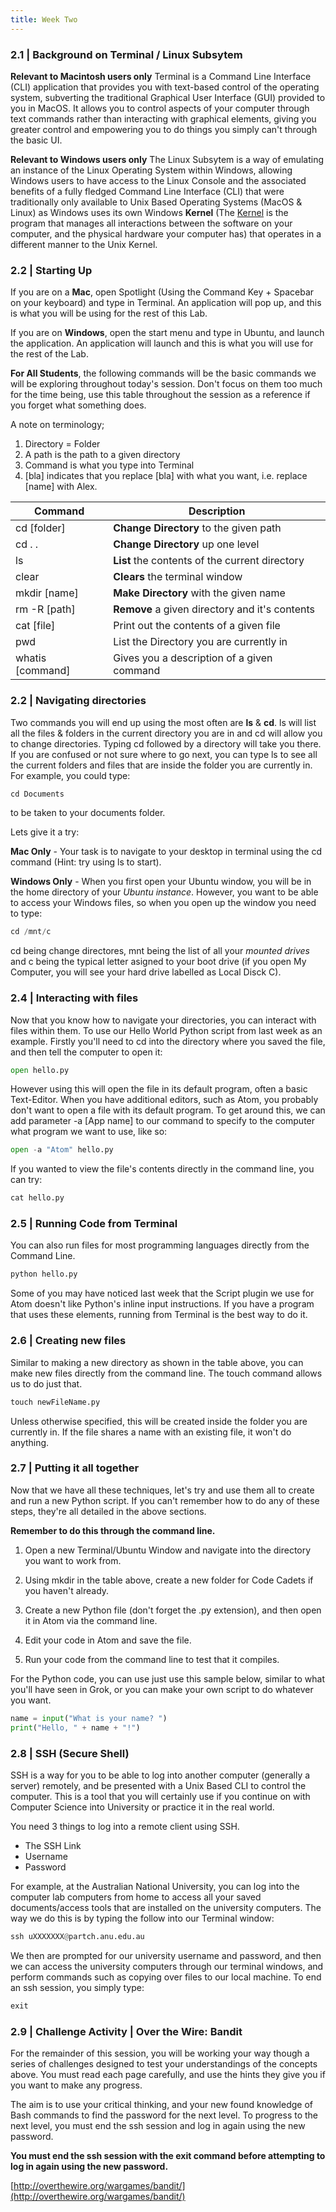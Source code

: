 ```yaml
---
title: Week Two
---
```


[//]: # (This is week two of the Code Cadets program)

### 2.1 | Background on Terminal / Linux Subsytem

**Relevant to Macintosh users only** Terminal is a Command Line Interface (CLI) application that provides you with text-based control of the operating system, subverting the traditional Graphical User Interface (GUI) provided to you in MacOS. It allows you to control aspects of your computer through text commands rather than interacting with graphical elements, giving you greater control and empowering you to do things you simply can't through the basic UI.

**Relevant to Windows users only** The Linux Subsytem is a way of emulating an instance of the Linux Operating System within Windows, allowing Windows users to have access to the Linux Console and the associated benefits of a fully fledged Command Line Interface (CLI) that were traditionally only available to Unix Based Operating Systems (MacOS & Linux) as Windows uses its own Windows **Kernel** (The [Kernel](https://en.wikipedia.org/wiki/Kernel_(operating_system)) is the program that manages all interactions between the software on your computer, and the physical hardware your computer has) that operates in a different manner to the Unix Kernel.

### 2.2 | Starting Up

If you are on a **Mac**, open Spotlight (Using the Command Key + Spacebar on your keyboard) and type in Terminal. An application will pop up, and this is what you will be using for the rest of this Lab.

If you are on **Windows**, open the start menu and type in Ubuntu, and launch the application. An application will launch and this is what you will use for the rest of the Lab.

**For All Students**, the following commands will be the basic commands we will be exploring throughout today's session. Don't focus on them too much for the time being, use this table throughout the session as a reference if you forget what something does.

A note on terminology;
1. Directory = Folder
2. A path is the path to a given directory
3. Command is what you type into Terminal
4. [bla] indicates that you replace [bla] with what you want, i.e. replace [name] with Alex.

| Command | Description |
|---------|-------------|
| cd [folder]| **Change Directory** to the given path |
| cd . .  | **Change Directory** up one level
| ls      | **List** the contents of the current directory |
| clear   | **Clears** the terminal window |
| mkdir [name]  | **Make Directory** with the given name |
| rm -R [path]  | **Remove** a given directory and it's contents |
| cat [file] | Print out the contents of a given file |
| pwd | List the Directory you are currently in |
| whatis [command] | Gives you a description of a given command |

### 2.2 | Navigating directories

Two commands you will end up using the most often are **ls** & **cd**. ls will list all the files & folders in the current directory you are in and cd will allow you to change directories. Typing cd followed by a directory will take you there. If you are confused or not sure where to go next, you can type ls to see all the current folders and files that are inside the folder you are currently in. For example, you could type:

```Python
cd Documents
```
to be taken to your documents folder.

Lets give it a try:

**Mac Only** - Your task is to navigate to your desktop in terminal using the cd command (Hint: try using ls to start).

**Windows Only** - When you first open your Ubuntu window, you will be in the home directory of your *Ubuntu instance*. However, you want to be able to access your Windows files, so when you open up the window you need to type:

```Python
cd /mnt/c
```

cd being change directores, mnt being the list of all your *mounted drives* and c being the typical letter asigned to your boot drive (if you open My Computer, you will see your hard drive labelled as Local Disck C).


### 2.4 | Interacting with files

Now that you know how to navigate your directories, you can interact with files within them. To use our Hello World Python script from last week as an example. Firstly you'll need to cd into the directory where you saved the file, and then tell the computer to open it:

```python
open hello.py
```

However using this will open the file in its default program, often a basic Text-Editor. When you have additional editors, such as Atom, you probably don't want to open a file with its default program. To get around this, we can add parameter -a [App name] to our command to specify to the computer what program we want to use, like so:

```python
open -a "Atom" hello.py
```

If you wanted to view the file's contents directly in the command line, you can try:

```python
cat hello.py
```

### 2.5 | Running Code from Terminal

You can also run files for most programming languages directly from the Command Line.

```python
python hello.py
```

Some of you may have noticed last week that the Script plugin we use for Atom doesn't like Python's inline input instructions. If you have a program that uses these elements, running from Terminal is the best way to do it.

### 2.6 | Creating new files

Similar to making a new directory as shown in the table above, you can make new files directly from the command line. The touch command allows us to do just that.

```python
touch newFileName.py
```

Unless otherwise specified, this will be created inside the folder you are currently in. If the file shares a name with an existing file, it won't do anything.

### 2.7 | Putting it all together

Now that we have all these techniques, let's try and use them all to create and run a new Python script. If you can't remember how to do any of these steps, they're all detailed in the above sections.

**Remember to do this through the command line.**

1. Open a new Terminal/Ubuntu Window and navigate into the directory you want to work from.

2. Using mkdir in the table above, create a new folder for Code Cadets if you haven't already.

3. Create a new Python file (don't forget the .py extension), and then open it in Atom via the command line.

4. Edit your code in Atom and save the file.

5. Run your code from the command line to test that it compiles.

For the Python code, you can use just use this sample below, similar to what you'll have seen in Grok, or you can make your own script to do whatever you want.

```Python
name = input("What is your name? ")
print("Hello, " + name + "!")
```


### 2.8 | SSH (Secure Shell)

SSH is a way for you to be able to log into another computer (generally a server) remotely, and be presented with a Unix Based CLI to control the computer. This is a tool that you will certainly use if you continue on with Computer Science into University or practice it in the real world.

You need 3 things to log into a remote client using SSH.
- The SSH Link
- Username
- Password

For example, at the Australian National University, you can log into the computer lab computers from home to access all your saved documents/access tools that are installed on the university computers. The way we do this is by typing the follow into our Terminal window:

```python
ssh uXXXXXXX@partch.anu.edu.au
```
We then are prompted for our university username and password, and then we can access the university computers through our terminal windows, and perform commands such as copying over files to our local machine. To end an ssh session, you simply type:

```Python
exit
```

### 2.9 | Challenge Activity | Over the Wire: Bandit

For the remainder of this session, you will be working your way though a series of challenges designed to test your understandings of the concepts above. You must read each page carefully, and use the hints they give you if you want to make any progress.

The aim is to use your critical thinking, and your new found knowledge of Bash commands to find the password for the next level. To progress to the next level, you must end the ssh session and log in again using the new password.

**You must end the ssh session with the exit command before attempting to log in again using the new password.**

[http://overthewire.org/wargames/bandit/](http://overthewire.org/wargames/bandit/)
